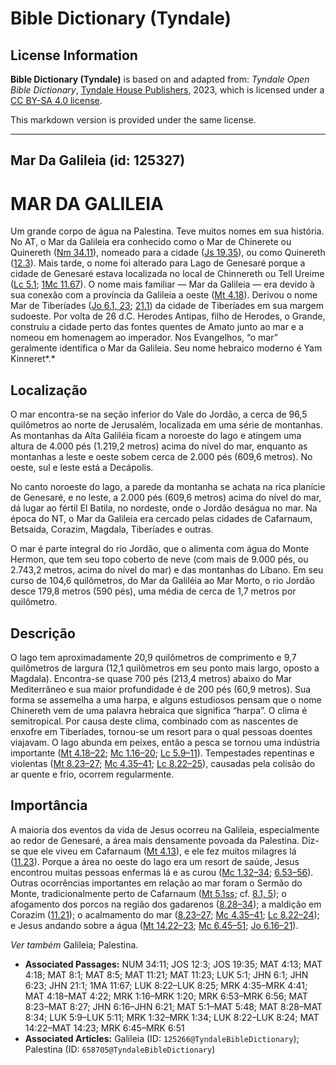 # Bible Dictionary (Tyndale)

## License Information

**Bible Dictionary (Tyndale)** is based on and adapted from: _Tyndale Open Bible Dictionary_, [Tyndale House Publishers](https://tyndaleopenresources.com/), 2023, which is licensed under a [CC BY-SA 4.0 license](https://creativecommons.org/licenses/by-sa/4.0/legalcode.en).

This markdown version is provided under the same license.



--------------------------------

## Mar Da Galileia (id: 125327)

MAR DA GALILEIA
===============

Um grande corpo de água na Palestina. Teve muitos nomes em sua história. No AT, o Mar da Galileia era conhecido como o Mar de Chinerete ou Quinereth ([Nm 34\.11](https://ref.ly/Num34:11)), nomeado para a cidade ([Js 19\.35](https://ref.ly/Josh19:35)), ou como Quinereth ([12\.3](https://ref.ly/Josh12:3)). Mais tarde, o nome foi alterado para Lago de Genesaré porque a cidade de Genesaré estava localizada no local de Chinnereth ou Tell Ureime ([Lc 5\.1](https://ref.ly/Luke5:1); [1Mc 11\.67](https://ref.ly/1Macc11:67)). O nome mais familiar — Mar da Galileia — era devido à sua conexão com a província da Galileia a oeste ([Mt 4\.18](https://ref.ly/Matt4:18)). Derivou o nome Mar de Tiberíades ([Jo 6\.1, 23](https://ref.ly/John6:1); [21\.1](https://ref.ly/John21:1)) da cidade de Tiberíades em sua margem sudoeste. Por volta de 26 d.C. Herodes Antipas, filho de Herodes, o Grande, construiu a cidade perto das fontes quentes de Amato junto ao mar e a nomeou em homenagem ao imperador. Nos Evangelhos, “o mar” geralmente identifica o Mar da Galileia. Seu nome hebraico moderno é Yam Kinneret*.*

Localização
-----------

O mar encontra\-se na seção inferior do Vale do Jordão, a cerca de 96,5 quilômetros ao norte de Jerusalém, localizada em uma série de montanhas. As montanhas da Alta Galiléia ficam a noroeste do lago e atingem uma altura de 4\.000 pés (1\.219,2 metros) acima do nível do mar, enquanto as montanhas a leste e oeste sobem cerca de 2\.000 pés (609,6 metros). No oeste, sul e leste está a Decápolis.

No canto noroeste do lago, a parede da montanha se achata na rica planície de Genesaré, e no leste, a 2\.000 pés (609,6 metros) acima do nível do mar, dá lugar ao fértil El Batila, no nordeste, onde o Jordão deságua no mar. Na época do NT, o Mar da Galileia era cercado pelas cidades de Cafarnaum, Betsaida, Corazim, Magdala, Tiberíades e outras.

O mar é parte integral do rio Jordão, que o alimenta com água do Monte Hermon, que tem seu topo coberto de neve (com mais de 9\.000 pés, ou 2\.743,2 metros, acima do nível do mar) e das montanhas do Líbano. Em seu curso de 104,6 quilômetros, do Mar da Galiléia ao Mar Morto, o rio Jordão desce 179,8 metros (590 pés), uma média de cerca de 1,7 metros por quilômetro.

Descrição
---------

O lago tem aproximadamente 20,9 quilômetros de comprimento e 9,7 quilômetros de largura (12,1 quilômetros em seu ponto mais largo, oposto a Magdala). Encontra\-se quase 700 pés (213,4 metros) abaixo do Mar Mediterrâneo e sua maior profundidade é de 200 pés (60,9 metros). Sua forma se assemelha a uma harpa, e alguns estudiosos pensam que o nome Chinereth vem de uma palavra hebraica que significa “harpa”. O clima é semitropical. Por causa deste clima, combinado com as nascentes de enxofre em Tiberíades, tornou\-se um resort para o qual pessoas doentes viajavam. O lago abunda em peixes, então a pesca se tornou uma indústria importante ([Mt 4\.18–22](https://ref.ly/Matt4:18-Matt4:22); [Mc 1\.16–20](https://ref.ly/Mark1:16-Mark1:20); [Lc 5\.9–11](https://ref.ly/Luke5:9-Luke5:11)). Tempestades repentinas e violentas ([Mt 8\.23–27](https://ref.ly/Matt8:23-Matt8:27); [Mc 4\.35–41](https://ref.ly/Mark4:35-Mark4:41); [Lc 8\.22–25](https://ref.ly/Luke8:22-Luke8:25)), causadas pela colisão do ar quente e frio, ocorrem regularmente.

Importância
-----------

A maioria dos eventos da vida de Jesus ocorreu na Galileia, especialmente ao redor de Genesaré, a área mais densamente povoada da Palestina. Diz\-se que ele viveu em Cafarnaum ([Mt 4\.13](https://ref.ly/Matt4:13)), e ele fez muitos milagres lá ([11\.23](https://ref.ly/Matt11:23)). Porque a área no oeste do lago era um resort de saúde, Jesus encontrou muitas pessoas enfermas lá e as curou ([Mc 1\.32–34](https://ref.ly/Mark1:32-Mark1:34); [6\.53–56](https://ref.ly/Mark6:53-Mark6:56)). Outras ocorrências importantes em relação ao mar foram o Sermão do Monte, tradicionalmente perto de Cafarnaum ([Mt 5\.1ss;](https://ref.ly/Matt5:1-Matt5:48) cf. [8\.1, 5](https://ref.ly/Matt8:1)); o afogamento dos porcos na região dos gadarenos ([8\.28–34](https://ref.ly/Matt8:28-Matt8:34)); a maldição em Corazim ([11\.21](https://ref.ly/Matt11:21)); o acalmamento do mar ([8\.23–27](https://ref.ly/Matt8:23-Matt8:27); [Mc 4\.35–41](https://ref.ly/Mark4:35-Mark4:41); [Lc 8\.22–24](https://ref.ly/Luke8:22-Luke8:24)); e Jesus andando sobre a água ([Mt 14\.22–23](https://ref.ly/Matt14:22-Matt14:23); [Mc 6\.45–51](https://ref.ly/Mark6:45-Mark6:51); [Jo 6\.16–21](https://ref.ly/John6:16-John6:21)).

*Ver também* Galileia; Palestina.

* **Associated Passages:** NUM 34:11; JOS 12:3; JOS 19:35; MAT 4:13; MAT 4:18; MAT 8:1; MAT 8:5; MAT 11:21; MAT 11:23; LUK 5:1; JHN 6:1; JHN 6:23; JHN 21:1; 1MA 11:67; LUK 8:22–LUK 8:25; MRK 4:35–MRK 4:41; MAT 4:18–MAT 4:22; MRK 1:16–MRK 1:20; MRK 6:53–MRK 6:56; MAT 8:23–MAT 8:27; JHN 6:16–JHN 6:21; MAT 5:1–MAT 5:48; MAT 8:28–MAT 8:34; LUK 5:9–LUK 5:11; MRK 1:32–MRK 1:34; LUK 8:22–LUK 8:24; MAT 14:22–MAT 14:23; MRK 6:45–MRK 6:51
* **Associated Articles:** Galileia (ID: `125266@TyndaleBibleDictionary`); Palestina (ID: `658705@TyndaleBibleDictionary`)


